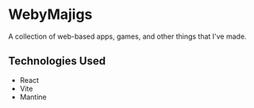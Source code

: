 # WebyMajigs
A collection of web-based apps, games, and other things that I've made.

## Technologies Used
- React
- Vite
- Mantine

